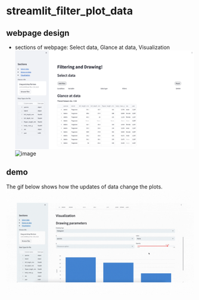 # streamlit_filter_plot_data

## webpage design



* sections of webpage: Select data, Glance at data, Visualization
![image](https://github.com/105304039/streamlit_filter_plot_data/blob/main/filer%20and%20display.png)
![image]([https://github.com/105304039/streamlit_filter_plot_data/blob/main/filer%20and%20display.png](https://github.com/105304039/streamlit_filter_plot_data/blob/main/visualize.png))
## demo
The gif below shows how the updates of data change the plots.<br>
![image](https://github.com/105304039/streamlit_filter_plot_data/blob/main/demo.gif)
